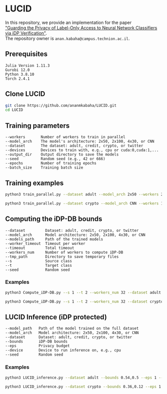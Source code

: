 # **LUCID**

In this repository, we provide an implementation for the paper  
["Guarding the Privacy of Label-Only Access to Neural Network Classifiers via iDP Verification"](https://arxiv.org/abs/2502.16519).  
The repository owner is `anan.kabaha@campus.technion.ac.il`.

## **Prerequisites**

```
Julia Version 1.11.3  
Gurobi 12.0  
Python 3.8.10  
Torch 2.4.1
```

## **Clone LUCID**

```bash
git clone https://github.com/ananmkabaha/LUCID.git
cd LUCID
```

## **Training parameters**

```
--workers       Number of workers to train in parallel  
--model_arch    The model's architecture: 2x50, 2x100, 4x30, or CNN  
--dataset       The dataset: adult, credit, crypto, or twitter  
--devices       Devices to train with, e.g., cpu or cuda:0,cuda:1,...  
--output_dir    Output directory to save the models  
--seed          Random seed (e.g., 42 or 666)  
--epochs        Number of training epochs  
--batch_size    Training batch size
```

## **Training examples**

```bash
python3 train_parallel.py --dataset adult --model_arch 2x50 --workers 224 --batch_size 1024 --devices cpu --output_dir ./model/

python3 train_parallel.py --dataset crypto --model_arch CNN --workers 100 --batch_size 100 --devices cpu --output_dir ./model/
```

## **Computing the iDP-DB bounds**

```
--dataset         Dataset: adult, credit, crypto, or twitter  
--model_arch      Model architecture: 2x50, 2x100, 4x30, or CNN  
--models_path     Path of the trained models  
--worker_timeout  Timeout per worker  
--timeout         Total timeout  
--workers_num     Number of workers to compute iDP-DB  
--tmp_path        Directory to save temporary files  
--s               Source class  
--t               Target class  
--seed            Random seed
```

### **Examples**

```bash
python3 Compute_iDP-DB.py --s 1 --t 2 --workers_num 32 --dataset adult --model_arch 2x50 --models_path ./model/ --worker_timeout 2400 --timeout 28800

python3 Compute_iDP-DB.py --s 1 --t 2 --workers_num 32 --dataset crypto --model_arch CNN --models_path ./model/ --worker_timeout 2400 --timeout 28800
```

## **LUCID Inference (iDP protected)**

```
--model_path   Path of the model trained on the full dataset  
--model_arch   Model architecture: 2x50, 2x100, 4x30, or CNN  
--dataset      Dataset: adult, credit, crypto, or twitter  
--bounds       iDP-DB bounds  
--eps          Privacy budget  
--device       Device to run inference on, e.g., cpu  
--seed         Random seed
```

### **Examples**

```bash
python3 LUCID_inference.py --dataset adult --bounds 0.54,0.5 --eps 1 --model_arch 2x50 --model_path ./model/adult.pth

python3 LUCID_inference.py --dataset crypto --bounds 0.36,0.12 --eps 1 --model_arch CNN --model_path ./model/crypto.pth
```
